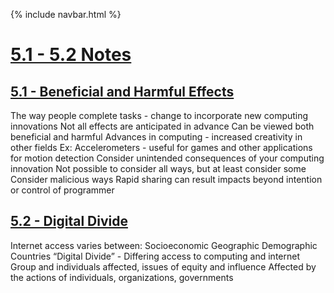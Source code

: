 {% include navbar.html %}


# <u>5.1 - 5.2 Notes</u>

## <u>5.1 - Beneficial and Harmful Effects</u>
The way people complete tasks - change to incorporate new computing innovations
Not all effects are anticipated in advance
Can be viewed both beneficial and harmful
Advances in computing - increased creativity in other fields
Ex: Accelerometers - useful for games and other applications for motion detection
Consider unintended consequences of your computing innovation
Not possible to consider all ways, but at least consider some
Consider malicious ways
Rapid sharing can result impacts beyond intention or control of programmer
## <u>5.2 - Digital Divide</u>
Internet access varies between:
Socioeconomic
Geographic
Demographic
Countries
“Digital Divide” - Differing access to computing and internet
Group and individuals affected, issues of equity and influence
Affected by the actions of individuals, organizations, governments

